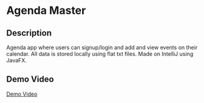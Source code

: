 # Agenda Master

## Description
Agenda app where users can signup/login and add and view events on their calendar. All data is stored locally using flat txt files. Made on IntelliJ using JavaFX.

## Demo Video
[Demo Video](https://youtu.be/fs0fZGkI_M0)

